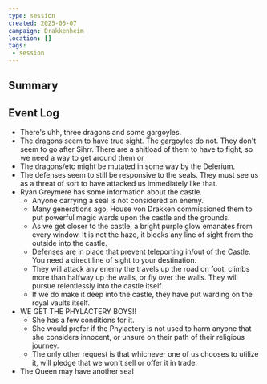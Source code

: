 ```yaml
---
type: session
created: 2025-05-07
campaign: Drakkenheim
location: []
tags:
 - session
---
```


## Summary

## Event Log

- There's uhh, three dragons and some gargoyles.
- The dragons seem to have true sight. The gargoyles do not. They don't seem to go after Sihrr. There are a shitload of them to have to fight, so we need a way to get around them or 
- The dragons/etc might be mutated in some way by the Delerium.
- The defenses seem to still be responsive to the seals. They must see us as a threat of sort to have attacked us immediately like that.
- Ryan Greymere has some information about the castle.
	- Anyone carrying a seal is not considered an enemy.
	- Many generations ago, House von Drakken commissioned them to put powerful magic wards upon the castle and the grounds.
	- As we get closer to the castle, a bright purple glow emanates from every window. It is not the haze, it blocks any line of sight from the outside into the castle.
	- Defenses are in place that prevent teleporting in/out of the Castle. You need a direct line of sight to your destination.
	- They will attack any enemy the travels up the road on foot, climbs more than halfway up the walls, or fly over the walls. They will pursue relentlessly into the castle itself.
	- If we do make it deep into the castle, they have put warding on the royal vaults itself.
- WE GET THE PHYLACTERY BOYS!!
	- She has a few conditions for it.
	- She would prefer if the Phylactery is not used to harm anyone that she considers innocent, or unsure on their path of their religious journey.
	- The only other request is that whichever one of us chooses to utilize it, will pledge that we won't sell or offer it in trade.
- The Queen may have another seal



